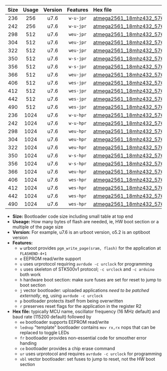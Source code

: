 |Size|Usage|Version|Features|Hex file|
|:-:|:-:|:-:|:-:|:--|
|236|256|u7.6|`w-u-jpr`|[atmega2561_18mhz432_57600bps_ur_vbl.hex](https://raw.githubusercontent.com/stefanrueger/urboot/main//atmega2561_18mhz432_57600bps_ur_vbl.hex)|
|242|256|u7.6|`w-u-jpr`|[atmega2561_18mhz432_57600bps_lednop_ur_vbl.hex](https://raw.githubusercontent.com/stefanrueger/urboot/main//atmega2561_18mhz432_57600bps_lednop_ur_vbl.hex)|
|298|512|u7.6|`weu-jpr`|[atmega2561_18mhz432_57600bps_ee_ur_vbl.hex](https://raw.githubusercontent.com/stefanrueger/urboot/main//atmega2561_18mhz432_57600bps_ee_ur_vbl.hex)|
|304|512|u7.6|`weu-jpr`|[atmega2561_18mhz432_57600bps_ee_lednop_ur_vbl.hex](https://raw.githubusercontent.com/stefanrueger/urboot/main//atmega2561_18mhz432_57600bps_ee_lednop_ur_vbl.hex)|
|322|512|u7.6|`weu-jpr`|[atmega2561_18mhz432_57600bps_ee_lednop_fr_ur_vbl.hex](https://raw.githubusercontent.com/stefanrueger/urboot/main//atmega2561_18mhz432_57600bps_ee_lednop_fr_ur_vbl.hex)|
|350|512|u7.6|`w-s-jpr`|[atmega2561_18mhz432_57600bps_vbl.hex](https://raw.githubusercontent.com/stefanrueger/urboot/main//atmega2561_18mhz432_57600bps_vbl.hex)|
|356|512|u7.6|`w-s-jpr`|[atmega2561_18mhz432_57600bps_lednop_vbl.hex](https://raw.githubusercontent.com/stefanrueger/urboot/main//atmega2561_18mhz432_57600bps_lednop_vbl.hex)|
|366|512|u7.6|`weu-jpr`|[atmega2561_18mhz432_57600bps_ee_lednop_fr_ce_ur_vbl.hex](https://raw.githubusercontent.com/stefanrueger/urboot/main//atmega2561_18mhz432_57600bps_ee_lednop_fr_ce_ur_vbl.hex)|
|406|512|u7.6|`wes-jpr`|[atmega2561_18mhz432_57600bps_ee_vbl.hex](https://raw.githubusercontent.com/stefanrueger/urboot/main//atmega2561_18mhz432_57600bps_ee_vbl.hex)|
|412|512|u7.6|`wes-jpr`|[atmega2561_18mhz432_57600bps_ee_lednop_vbl.hex](https://raw.githubusercontent.com/stefanrueger/urboot/main//atmega2561_18mhz432_57600bps_ee_lednop_vbl.hex)|
|442|512|u7.6|`wes-jpr`|[atmega2561_18mhz432_57600bps_ee_lednop_fr_vbl.hex](https://raw.githubusercontent.com/stefanrueger/urboot/main//atmega2561_18mhz432_57600bps_ee_lednop_fr_vbl.hex)|
|490|512|u7.6|`wes-jpr`|[atmega2561_18mhz432_57600bps_ee_lednop_fr_ce_vbl.hex](https://raw.githubusercontent.com/stefanrueger/urboot/main//atmega2561_18mhz432_57600bps_ee_lednop_fr_ce_vbl.hex)|
|236|1024|u7.6|`w-u-hpr`|[atmega2561_18mhz432_57600bps_ur.hex](https://raw.githubusercontent.com/stefanrueger/urboot/main//atmega2561_18mhz432_57600bps_ur.hex)|
|242|1024|u7.6|`w-u-hpr`|[atmega2561_18mhz432_57600bps_lednop_ur.hex](https://raw.githubusercontent.com/stefanrueger/urboot/main//atmega2561_18mhz432_57600bps_lednop_ur.hex)|
|298|1024|u7.6|`weu-hpr`|[atmega2561_18mhz432_57600bps_ee_ur.hex](https://raw.githubusercontent.com/stefanrueger/urboot/main//atmega2561_18mhz432_57600bps_ee_ur.hex)|
|304|1024|u7.6|`weu-hpr`|[atmega2561_18mhz432_57600bps_ee_lednop_ur.hex](https://raw.githubusercontent.com/stefanrueger/urboot/main//atmega2561_18mhz432_57600bps_ee_lednop_ur.hex)|
|322|1024|u7.6|`weu-hpr`|[atmega2561_18mhz432_57600bps_ee_lednop_fr_ur.hex](https://raw.githubusercontent.com/stefanrueger/urboot/main//atmega2561_18mhz432_57600bps_ee_lednop_fr_ur.hex)|
|350|1024|u7.6|`w-s-hpr`|[atmega2561_18mhz432_57600bps.hex](https://raw.githubusercontent.com/stefanrueger/urboot/main//atmega2561_18mhz432_57600bps.hex)|
|356|1024|u7.6|`w-s-hpr`|[atmega2561_18mhz432_57600bps_lednop.hex](https://raw.githubusercontent.com/stefanrueger/urboot/main//atmega2561_18mhz432_57600bps_lednop.hex)|
|366|1024|u7.6|`weu-hpr`|[atmega2561_18mhz432_57600bps_ee_lednop_fr_ce_ur.hex](https://raw.githubusercontent.com/stefanrueger/urboot/main//atmega2561_18mhz432_57600bps_ee_lednop_fr_ce_ur.hex)|
|406|1024|u7.6|`wes-hpr`|[atmega2561_18mhz432_57600bps_ee.hex](https://raw.githubusercontent.com/stefanrueger/urboot/main//atmega2561_18mhz432_57600bps_ee.hex)|
|412|1024|u7.6|`wes-hpr`|[atmega2561_18mhz432_57600bps_ee_lednop.hex](https://raw.githubusercontent.com/stefanrueger/urboot/main//atmega2561_18mhz432_57600bps_ee_lednop.hex)|
|442|1024|u7.6|`wes-hpr`|[atmega2561_18mhz432_57600bps_ee_lednop_fr.hex](https://raw.githubusercontent.com/stefanrueger/urboot/main//atmega2561_18mhz432_57600bps_ee_lednop_fr.hex)|
|490|1024|u7.6|`wes-hpr`|[atmega2561_18mhz432_57600bps_ee_lednop_fr_ce.hex](https://raw.githubusercontent.com/stefanrueger/urboot/main//atmega2561_18mhz432_57600bps_ee_lednop_fr_ce.hex)|

- **Size:** Bootloader code size including small table at top end
- **Useage:** How many bytes of flash are needed, ie, HW boot section or a multiple of the page size
- **Version:** For example, u7.6 is an urboot version, o5.2 is an optiboot version
- **Features:**
  + `w` urboot provides `pgm_write_page(sram, flash)` for the application at `FLASHEND-4+1`
  + `e` EEPROM read/write support
  + `u` uses urprotocol requiring `avrdude -c urclock` for programming
  + `s` uses skeleton of STK500v1 protocol; `-c urclock` and `-c arduino` both work
  + `h` hardware boot section: make sure fuses are set for reset to jump to boot section
  + `j` vector bootloader: uploaded applications *need to be patched externally*, eg, using `avrdude -c urclock`
  + `p` bootloader protects itself from being overwritten
  + `r` preserves reset flags for the application in the register R2
- **Hex file:** typically MCU name, oscillator frequency (16 MHz default) and baud rate (115200 default) followed by
  + `ee` bootloader supports EEPROM read/write
  + `lednop` "template" bootloader contains `mov rx,rx` nops that can be replaced to toggle LEDs
  + `fr` bootloader provides non-essential code for smoother error handing
  + `ce` bootloader provides a chip erase command
  + `ur` uses urprotocol and requires `avrdude -c urclock` for programming
  + `vbl` vector bootloader: set fuses to jump to reset, not the HW boot section
